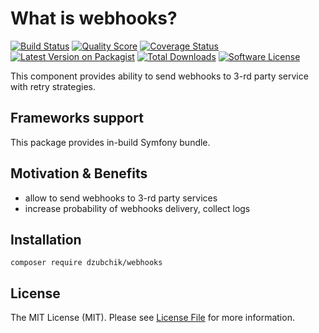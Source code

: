 # What is webhooks? 

[![Build Status][ico-travis]][link-travis]
[![Quality Score][ico-code-quality]][link-code-quality]
[![Coverage Status][ico-scrutinizer]][link-scrutinizer]
[![Latest Version on Packagist][ico-version]][link-packagist]
[![Total Downloads][ico-downloads]][link-downloads]
[![Software License][ico-license]](LICENSE.md)

This component provides ability to send webhooks to 3-rd party service with retry strategies.

## Frameworks support

This package provides in-build Symfony bundle. 


## Motivation & Benefits

* allow to send webhooks to 3-rd party services
* increase probability of webhooks delivery, collect logs

## Installation
```
composer require dzubchik/webhooks
```

## License

The MIT License (MIT). Please see [License File](LICENSE.md) for more information.

[ico-version]: https://img.shields.io/packagist/v/dzubchik/webhooks.svg?style=flat-square
[ico-license]: https://img.shields.io/badge/license-MIT-brightgreen.svg?style=flat-square
[ico-travis]: https://img.shields.io/travis/dzubchik/webhooks/master.svg?style=flat-square
[ico-scrutinizer]: https://img.shields.io/scrutinizer/coverage/g/dzubchik/webhooks.svg?style=flat-square
[ico-code-quality]: https://img.shields.io/scrutinizer/g/dzubchik/webhooks.svg?style=flat-square
[ico-downloads]: https://img.shields.io/packagist/dt/dzubchik/webhooks.svg?style=flat-square

[link-packagist]: https://packagist.org/packages/paymaxi/circuit-breaker
[link-travis]: https://travis-ci.org/dzubchik/webhooks
[link-scrutinizer]: https://scrutinizer-ci.com/g/dzubchik/webhooks/code-structure
[link-code-quality]: https://scrutinizer-ci.com/g/dzubchik/webhooks
[link-downloads]: https://packagist.org/packages/dzubchik/webhooks
[link-author]: https://github.com/dzubchik
[link-contributors]: ../../contributors